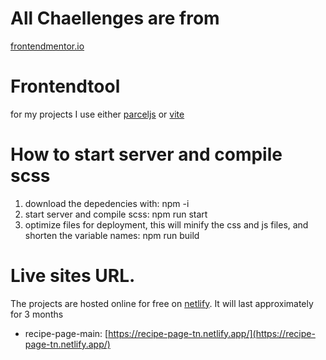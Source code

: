 # All Chaellenges are from

[frontendmentor.io](https://www.frontendmentor.io/)

# Frontendtool

for my projects I use either [parceljs](https://www.frontendmentor.io/) or [vite](https://vitejs.dev/)

# How to start server and compile scss

1. download the depedencies with: npm -i
2. start server and compile scss: npm run start
3. optimize files for deployment, this will minify the css and js files, and shorten the variable names: npm run build

# Live sites URL.

The projects are hosted online for free on [netlify](https://www.netlify.com/). It will last approximately for 3 months

- recipe-page-main: [https://recipe-page-tn.netlify.app/](https://recipe-page-tn.netlify.app/)
